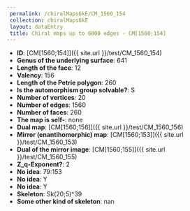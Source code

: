 ```yaml
--- 
 permalink: /chiralMaps6kE/CM_1560_154 
 collection: chiralMaps6kE
 layout: dataEntry
 title: Chiral maps up to 6000 edges - CM[1560;154]
---
```


- **ID**: [CM[1560;154]]({{ site.url }}/test/CM_1560_154)
- **Genus of the underlying surface**: 641
- **Length of the face**: 12
- **Valency**: 156
- **Length of the Petrie polygon**: 260
- **Is the automorphism group solvable?**: S
- **Number of vertices**: 20
- **Number of edges**: 1560
- **Number of faces**: 260
- **The map is self-**: none
- **Dual map**: [CM[1560;156]]({{ site.url }}/test/CM_1560_156)
- **Mirror (enantihomorphic) map**: [CM[1560;153]]({{ site.url }}/test/CM_1560_153)
- **Dual of the mirror image**: [CM[1560;155]]({{ site.url }}/test/CM_1560_155)
- **Z_q-Exponent?**: 2
- **No idea**:  79:153
- **No idea**: Y
- **No idea**: Y
- **Skeleton**: Sk(20;5)^39
- **Some other kind of skeleton**: nan
